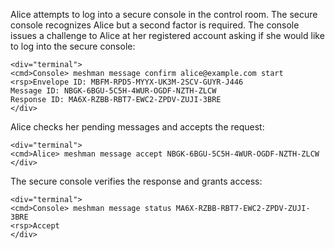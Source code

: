 
Alice attempts to log into a secure console in the control room. The secure console recognizes 
Alice but a second factor is required. The console issues a challenge to Alice at her
registered account asking if she would like to log into the secure console:


~~~~
<div="terminal">
<cmd>Console> meshman message confirm alice@example.com start
<rsp>Envelope ID: MBFM-RPD5-MYYX-UK3M-2SCV-GUYR-J446
Message ID: NBGK-6BGU-5C5H-4WUR-OGDF-NZTH-ZLCW
Response ID: MA6X-RZBB-RBT7-EWC2-ZPDV-ZUJI-3BRE
</div>
~~~~

Alice checks her pending messages and accepts the request:


~~~~
<div="terminal">
<cmd>Alice> meshman message accept NBGK-6BGU-5C5H-4WUR-OGDF-NZTH-ZLCW
</div>
~~~~

The secure console verifies the response and grants access:


~~~~
<div="terminal">
<cmd>Console> meshman message status MA6X-RZBB-RBT7-EWC2-ZPDV-ZUJI-3BRE
<rsp>Accept
</div>
~~~~

